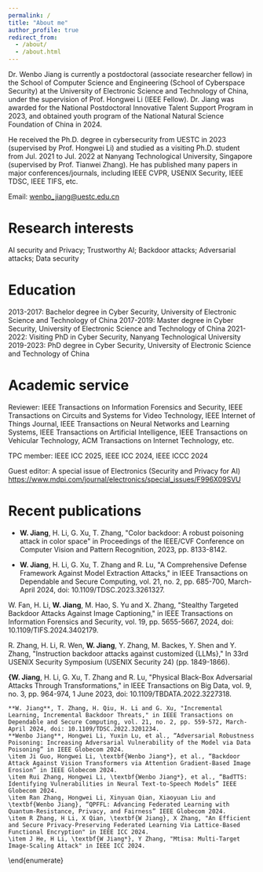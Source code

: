 ```yaml
---
permalink: /
title: "About me"
author_profile: true
redirect_from: 
  - /about/
  - /about.html
---
```


Dr. Wenbo Jiang is currently a postdoctoral (associate researcher fellow) in the School of Computer Science and Engineering (School of Cyberspace Security) at the University of Electronic Science and Technology of China, under the supervision of Prof. Hongwei Li (IEEE Fellow). Dr. Jiang was awarded for the National Postdoctoral Innovative Talent Support Program in 2023, and obtained youth program of the National Natural Science Foundation of China in 2024. 


He received the Ph.D. degree in cybersecurity from UESTC in 2023 (supervised by Prof. Hongwei Li) and studied as a visiting Ph.D. student from Jul. 2021 to Jul. 2022 at Nanyang Technological University, Singapore (supervised by Prof. Tianwei Zhang). He has published many papers in major conferences/journals, including IEEE CVPR, USENIX Security, IEEE TDSC, IEEE TIFS, etc. 

Email: wenbo_jiang@uestc.edu.cn

Research interests
======
AI security and Privacy; Trustworthy AI; Backdoor attacks; Adversarial attacks; Data security

Education
======
2013-2017: Bachelor degree in Cyber Security, University of Electronic Science and Technology of China 
2017-2019: Master degree in Cyber Security, University of Electronic Science and Technology of China 
2021-2022: Visiting PhD in Cyber Security, Nanyang Technological University 
2019-2023: PhD degree in Cyber Security, University of Electronic Science and Technology of China

Academic service
======
Reviewer: IEEE Transactions on Information Forensics and Security, IEEE Transactions on Circuits and Systems for Video Technology, IEEE Internet of Things Journal, IEEE Transactions on Neural Networks and Learning Systems, IEEE Transactions on Artificial Intelligence, IEEE Transactions on Vehicular Technology, ACM Transactions on Internet Technology, etc.

TPC member: IEEE ICC 2025, IEEE ICC 2024, IEEE ICCC 2024

Guest editor: A special issue of Electronics (Security and Privacy for AI)  https://www.mdpi.com/journal/electronics/special_issues/F996X09SVU

Recent publications
======

+ **W. Jiang**, H. Li, G. Xu, T. Zhang, "Color backdoor: A robust poisoning attack in color space" in Proceedings of the IEEE/CVF Conference on Computer Vision and Pattern Recognition, 2023, pp. 8133-8142.

+ **W. Jiang**, H. Li, G. Xu, T. Zhang and R. Lu, "A Comprehensive Defense Framework Against Model Extraction Attacks," in IEEE Transactions on Dependable and Secure Computing, vol. 21, no. 2, pp. 685-700, March-April 2024, doi: 10.1109/TDSC.2023.3261327.

W. Fan, H. Li, **W. Jiang**, M. Hao, S. Yu and X. Zhang, "Stealthy Targeted Backdoor Attacks Against Image Captioning," in IEEE Transactions on Information Forensics and Security, vol. 19, pp. 5655-5667, 2024, doi: 10.1109/TIFS.2024.3402179.

R. Zhang, H. Li, R. Wen, **W. Jiang**, Y. Zhang, M. Backes, Y. Shen and Y. Zhang, "Instruction backdoor attacks against customized {LLMs}," In 33rd USENIX Security Symposium (USENIX Security 24) (pp. 1849-1866).

**{W. Jiang**, H. Li, G. Xu, T. Zhang and R. Lu, "Physical Black-Box Adversarial Attacks Through Transformations," in IEEE Transactions on Big Data, vol. 9, no. 3, pp. 964-974, 1 June 2023, doi: 10.1109/TBDATA.2022.3227318.

    **W. Jiang**, T. Zhang, H. Qiu, H. Li and G. Xu, "Incremental Learning, Incremental Backdoor Threats," in IEEE Transactions on Dependable and Secure Computing, vol. 21, no. 2, pp. 559-572, March-April 2024, doi: 10.1109/TDSC.2022.3201234.
    **Wenbo Jiang**, Hongwei Li, Yuxin Lu, et al., “Adversarial Robustness Poisoning: Increasing Adversarial Vulnerability of the Model via Data Poisoning” in IEEE Globecom 2024.
    \item Ji Guo, Hongwei Li, \textbf{Wenbo Jiang*}, et al., “Backdoor Attack Against Vision Transformers via Attention Gradient-Based Image Erosion” in IEEE Globecom 2024.
    \item Rui Zhang, Hongwei Li, \textbf{Wenbo Jiang*}, et al., “BadTTS: Identifying Vulnerabilities in Neural Text-to-Speech Models” IEEE Globecom 2024.
    \item Ran Zhang, Hongwei Li, Xinyuan Qian, Xiaoyuan Liu and \textbf{Wenbo Jiang}, “QPFFL: Advancing Federated Learning with Quantum-Resistance, Privacy, and Fairness” IEEE Globecom 2024.
    \item R Zhang, H Li, X Qian, \textbf{W Jiang}, X Zhang, "An Efficient and Secure Privacy-Preserving Federated Learning Via Lattice-Based Functional Encryption" in IEEE ICC 2024.
    \item J He, H Li, \textbf{W Jiang*}, Y Zhang, "Mtisa: Multi-Target Image-Scaling Attack" in IEEE ICC 2024.
\end{enumerate}

